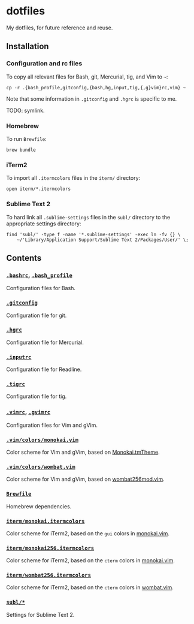<!-- Nikita Kouevda -->
<!-- 2014/07/12 -->

# dotfiles

My dotfiles, for future reference and reuse.

## Installation

### Configuration and rc files

To copy all relevant files for Bash, git, Mercurial, tig, and Vim to `~`:

    cp -r .{bash_profile,gitconfig,{bash,hg,input,tig,{,g}vim}rc,vim} ~

Note that some information in `.gitconfig` and `.hgrc` is specific to me.

TODO: symlink.

### Homebrew

To run `Brewfile`:

    brew bundle

### iTerm2

To import all `.itermcolors` files in the `iterm/` directory:

    open iterm/*.itermcolors

### Sublime Text 2

To hard link all `.sublime-settings` files in the `subl/` directory to the
appropriate settings directory:

    find 'subl/' -type f -name '*.sublime-settings' -exec ln -fv {} \
        ~/'Library/Application Support/Sublime Text 2/Packages/User/' \;

## Contents

### [`.bashrc`](.bashrc), [`.bash_profile`](.bash_profile)

Configuration files for Bash.

### [`.gitconfig`](.gitconfig)

Configuration file for git.

### [`.hgrc`](.hgrc)

Configuration file for Mercurial.

### [`.inputrc`](.inputrc)

Configuration file for Readline.

### [`.tigrc`](.tigrc)

Configuration file for tig.

### [`.vimrc`](.vimrc), [`.gvimrc`](.gvimrc)

Configuration files for Vim and gVim.

### [`.vim/colors/monokai.vim`](.vim/colors/monokai.vim)

Color scheme for Vim and gVim, based on
[Monokai.tmTheme](https://github.com/textmate/monokai.tmbundle).

### [`.vim/colors/wombat.vim`](.vim/colors/wombat.vim)

Color scheme for Vim and gVim, based on
[wombat256mod.vim](http://www.vim.org/scripts/script.php?script_id=2465).

### [`Brewfile`](Brewfile)

Homebrew dependencies.

### [`iterm/monokai.itermcolors`](iterm/monokai.itermcolors)

Color scheme for iTerm2, based on the `gui` colors in
[monokai.vim](.vim/colors/monokai.vim).

### [`iterm/monokai256.itermcolors`](iterm/monokai256.itermcolors)

Color scheme for iTerm2, based on the `cterm` colors in
[monokai.vim](.vim/colors/monokai.vim).

### [`iterm/wombat256.itermcolors`](iterm/wombat256.itermcolors)

Color scheme for iTerm2, based on the `cterm` colors in
[wombat.vim](.vim/colors/wombat.vim).

### [`subl/*`](subl/)

Settings for Sublime Text 2.

